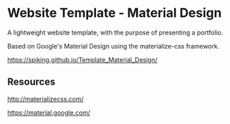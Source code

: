 # Website Template - Material Design
A lightweight website template, with the purpose of presenting a portfolio. 

Based on Google's Material Design using the materialize-css framework.

https://spiking.github.io/Template_Material_Design/

## Resources

http://materializecss.com/

https://material.google.com/

